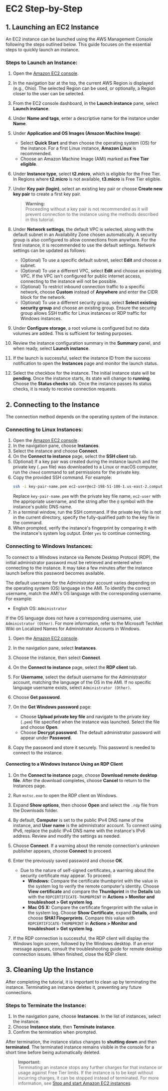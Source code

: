 # EC2 Step-by-Step

## 1. Launching an EC2 Instance

An EC2 instance can be launched using the AWS Management Console following the steps outlined below. This guide focuses on the essential steps to quickly launch an instance.

### Steps to Launch an Instance:

1. Open the [Amazon EC2 console](https://console.aws.amazon.com/ec2/).

2. In the navigation bar at the top, the current AWS Region is displayed (e.g., Ohio). The selected Region can be used, or optionally, a Region closer to the user can be selected.

3. From the EC2 console dashboard, in the **Launch instance** pane, select **Launch instance**.

4. Under **Name and tags**, enter a descriptive name for the instance under **Name**.

5. Under **Application and OS Images (Amazon Machine Image)**:
   - Select **Quick Start** and then choose the operating system (OS) for the instance. For a first Linux instance, **Amazon Linux** is recommended.
   - Choose an Amazon Machine Image (AMI) marked as **Free Tier eligible**.

6. Under **Instance type**, select **t2.micro**, which is eligible for the Free Tier. In Regions where **t2.micro** is not available, **t3.micro** is Free Tier eligible.

7. Under **Key pair (login)**, select an existing key pair or choose **Create new key pair** to create a first key pair.

   > **Warning:**  
   > Proceeding without a key pair is not recommended as it will prevent connection to the instance using the methods described in this tutorial.

8. Under **Network settings**, the default VPC is selected, along with the default subnet in an Availability Zone chosen automatically. A security group is also configured to allow connections from anywhere. For the first instance, it is recommended to use the default settings. Network settings can be updated as follows:
   - (Optional) To use a specific default subnet, select **Edit** and choose a subnet.
   - (Optional) To use a different VPC, select **Edit** and choose an existing VPC. If the VPC isn't configured for public internet access, connecting to the instance will not be possible.
   - (Optional) To restrict inbound connection traffic to a specific network, choose **Custom** instead of **Anywhere** and enter the CIDR block for the network.
   - (Optional) To use a different security group, select **Select existing security group** and choose an existing group. Ensure the security group allows SSH traffic for Linux instances or RDP traffic for Windows instances.

9. Under **Configure storage**, a root volume is configured but no data volumes are added. This is sufficient for testing purposes.

10. Review the instance configuration summary in the **Summary** panel, and when ready, select **Launch instance**.

11. If the launch is successful, select the instance ID from the success notification to open the **Instances** page and monitor the launch status.

12. Select the checkbox for the instance. The initial instance state will be **pending**. Once the instance starts, its state will change to **running**. Choose the **Status checks** tab. Once the instance passes its status checks, it is ready to receive connection requests.

## 2. Connecting to the Instance

The connection method depends on the operating system of the instance.

### Connecting to Linux Instances:

1. Open the [Amazon EC2 console](https://console.aws.amazon.com/ec2/).
2. In the navigation pane, choose **Instances**.
3. Select the instance and choose **Connect**.
4. On the **Connect to instance** page, select the **SSH client** tab.
5. (Optional) If a key pair was created during the instance launch and the private key (`.pem` file) was downloaded to a Linux or macOS computer, run the `chmod` command to set permissions for the private key.
6. Copy the provided SSH command. For example:
   ```bash
   ssh -i key-pair-name.pem ec2-user@ec2-198-51-100-1.us-east-2.compute.amazonaws.com
   ```
   Replace `key-pair-name.pem` with the private key file name, `ec2-user` with the appropriate username, and the string after the `@` symbol with the instance's public DNS name.
7. In a terminal window, run the SSH command. If the private key file is not in the current directory, specify the fully-qualified path to the key file in the command.
8. When prompted, verify the instance's fingerprint by comparing it with the instance's system log output. Enter `yes` to continue connecting.

### Connecting to Windows Instances:

To connect to a Windows instance via Remote Desktop Protocol (RDP), the initial administrator password must be retrieved and entered when connecting to the instance. It may take a few minutes after the instance launch before this password becomes available.

The default username for the Administrator account varies depending on the operating system (OS) language in the AMI. To identify the correct username, match the AMI's OS language with the corresponding username. For example:
- English OS: `Administrator`

If the OS language does not have a corresponding username, use `Administrator (Other)`. For more information, refer to the Microsoft TechNet Wiki on Localized Names for Administrator Accounts in Windows.

1. Open the [Amazon EC2 console](https://console.aws.amazon.com/ec2/).
2. In the navigation pane, select **Instances**.
3. Choose the instance, then select **Connect**.
4. On the **Connect to instance** page, select the **RDP client** tab.
5. For **Username**, select the default username for the Administrator account, matching the language of the OS in the AMI. If no specific language username exists, select `Administrator (Other)`.
6. Choose **Get password**.
7. On the **Get Windows password** page:
   - Choose **Upload private key file** and navigate to the private key (`.pem`) file specified when the instance was launched. Select the file and choose **Open**.
   - Choose **Decrypt password**. The default administrator password will appear under **Password**.

8. Copy the password and store it securely. This password is needed to connect to the instance.

#### Connecting to a Windows Instance Using an RDP Client

1. On the **Connect to instance** page, choose **Download remote desktop file**. After the download completes, choose **Cancel** to return to the Instances page.
2. Run `mstsc.exe` to open the RDP client on Windows.
3. Expand **Show options**, then choose **Open** and select the `.rdp` file from the Downloads folder.
4. By default, **Computer** is set to the public IPv4 DNS name of the instance, and **User name** is the administrator account. To connect using IPv6, replace the public IPv4 DNS name with the instance's IPv6 address. Review and modify the settings as needed.
5. Choose **Connect**. If a warning about the remote connection's unknown publisher appears, choose **Connect** to proceed.
6. Enter the previously saved password and choose **OK**.

   - Due to the nature of self-signed certificates, a warning about the security certificate may appear. To proceed:
     - **Windows:** Compare the certificate thumbprint with the value in the system log to verify the remote computer's identity. Choose **View certificate** and compare the **Thumbprint** in the **Details** tab with the `RDPCERTIFICATE-THUMBPRINT` in **Actions > Monitor and troubleshoot > Get system log**.
     - **Mac OS X:** Compare the certificate fingerprint with the value in the system log. Choose **Show Certificate**, expand **Details**, and choose **SHA1 Fingerprints**. Compare this value with `RDPCERTIFICATE-THUMBPRINT` in **Actions > Monitor and troubleshoot > Get system log**.

7. If the RDP connection is successful, the RDP client will display the Windows login screen, followed by the Windows desktop. If an error message appears, consult the troubleshooting guide for remote desktop connection issues. When finished, close the RDP client.

## 3. Cleaning Up the Instance

After completing the tutorial, it is important to clean up by terminating the instance. Terminating an instance deletes it, preventing any future connections.

### Steps to Terminate the Instance:

1. In the navigation pane, choose **Instances**. In the list of instances, select the instance.
2. Choose **Instance state**, then **Terminate instance**.
3. Confirm the termination when prompted.

After termination, the instance status changes to **shutting down** and then **terminated**. The terminated instance remains visible in the console for a short time before being automatically deleted.

> **Important:**  
> Terminating an instance stops any further charges for that instance or usage against Free Tier limits. If the instance is to be kept without incurring charges, it can be stopped instead of terminated. For more information, see [Stop and start Amazon EC2 instances](https://docs.aws.amazon.com/AWSEC2/latest/UserGuide/Stop_Start.html).